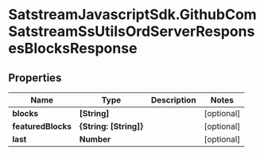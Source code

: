 # SatstreamJavascriptSdk.GithubComSatstreamSsUtilsOrdServerResponsesBlocksResponse

## Properties
Name | Type | Description | Notes
------------ | ------------- | ------------- | -------------
**blocks** | **[String]** |  | [optional] 
**featuredBlocks** | **{String: [String]}** |  | [optional] 
**last** | **Number** |  | [optional] 
